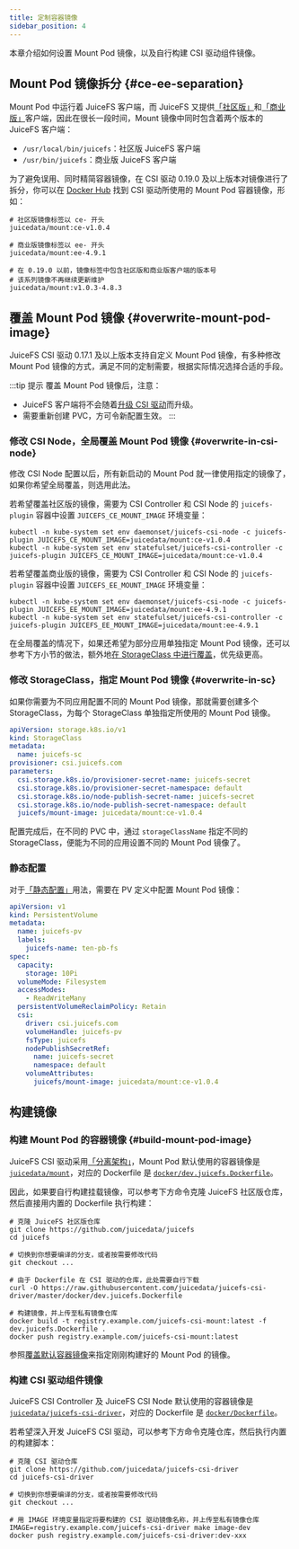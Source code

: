 ```yaml
---
title: 定制容器镜像
sidebar_position: 4
---
```


本章介绍如何设置 Mount Pod 镜像，以及自行构建 CSI 驱动组件镜像。

## Mount Pod 镜像拆分 {#ce-ee-separation}

Mount Pod 中运行着 JuiceFS 客户端，而 JuiceFS 又提供[「社区版」](https://juicefs.com/docs/zh/community/introduction)和[「商业版」](https://juicefs.com/docs/zh/cloud)客户端，因此在很长一段时间，Mount 镜像中同时包含着两个版本的 JuiceFS 客户端：

* `/usr/local/bin/juicefs`：社区版 JuiceFS 客户端
* `/usr/bin/juicefs`：商业版 JuiceFS 客户端

为了避免误用、同时精简容器镜像，在 CSI 驱动 0.19.0 及以上版本对镜像进行了拆分，你可以在 [Docker Hub](https://hub.docker.com/r/juicedata/mount/tags?page=1&name=v) 找到 CSI 驱动所使用的 Mount Pod 容器镜像，形如：

```shell
# 社区版镜像标签以 ce- 开头
juicedata/mount:ce-v1.0.4

# 商业版镜像标签以 ee- 开头
juicedata/mount:ee-4.9.1

# 在 0.19.0 以前，镜像标签中包含社区版和商业版客户端的版本号
# 该系列镜像不再继续更新维护
juicedata/mount:v1.0.3-4.8.3
```

## 覆盖 Mount Pod 镜像 {#overwrite-mount-pod-image}

JuiceFS CSI 驱动 0.17.1 及以上版本支持自定义 Mount Pod 镜像，有多种修改 Mount Pod 镜像的方式，满足不同的定制需要，根据实际情况选择合适的手段。

:::tip 提示
覆盖 Mount Pod 镜像后，注意：

* JuiceFS 客户端将不会随着[升级 CSI 驱动](../administration/upgrade-csi-driver.md)而升级。
* 需要重新创建 PVC，方可令新配置生效。
:::

### 修改 CSI Node，全局覆盖 Mount Pod 镜像 {#overwrite-in-csi-node}

修改 CSI Node 配置以后，所有新启动的 Mount Pod 就一律使用指定的镜像了，如果你希望全局覆盖，则选用此法。

若希望覆盖社区版的镜像，需要为 CSI Controller 和 CSI Node 的 `juicefs-plugin` 容器中设置 `JUICEFS_CE_MOUNT_IMAGE` 环境变量：

```shell
kubectl -n kube-system set env daemonset/juicefs-csi-node -c juicefs-plugin JUICEFS_CE_MOUNT_IMAGE=juicedata/mount:ce-v1.0.4
kubectl -n kube-system set env statefulset/juicefs-csi-controller -c juicefs-plugin JUICEFS_CE_MOUNT_IMAGE=juicedata/mount:ce-v1.0.4
```

若希望覆盖商业版的镜像，需要为 CSI Controller 和 CSI Node 的 `juicefs-plugin` 容器中设置 `JUICEFS_EE_MOUNT_IMAGE` 环境变量：

```shell
kubectl -n kube-system set env daemonset/juicefs-csi-node -c juicefs-plugin JUICEFS_EE_MOUNT_IMAGE=juicedata/mount:ee-4.9.1
kubectl -n kube-system set env statefulset/juicefs-csi-controller -c juicefs-plugin JUICEFS_EE_MOUNT_IMAGE=juicedata/mount:ee-4.9.1
```

在全局覆盖的情况下，如果还希望为部分应用单独指定 Mount Pod 镜像，还可以参考下方小节的做法，额外地[在 StorageClass 中进行覆盖](#overwrite-in-sc)，优先级更高。

### 修改 StorageClass，指定 Mount Pod 镜像 {#overwrite-in-sc}

如果你需要为不同应用配置不同的 Mount Pod 镜像，那就需要创建多个 StorageClass，为每个 StorageClass 单独指定所使用的 Mount Pod 镜像。

```yaml {11}
apiVersion: storage.k8s.io/v1
kind: StorageClass
metadata:
  name: juicefs-sc
provisioner: csi.juicefs.com
parameters:
  csi.storage.k8s.io/provisioner-secret-name: juicefs-secret
  csi.storage.k8s.io/provisioner-secret-namespace: default
  csi.storage.k8s.io/node-publish-secret-name: juicefs-secret
  csi.storage.k8s.io/node-publish-secret-namespace: default
  juicefs/mount-image: juicedata/mount:ce-v1.0.4
```

配置完成后，在不同的 PVC 中，通过 `storageClassName` 指定不同的 StorageClass，便能为不同的应用设置不同的 Mount Pod 镜像了。

### 静态配置

对于[「静态配置」](./pv.md#static-provisioning)用法，需要在 PV 定义中配置 Mount Pod 镜像：

```yaml {22}
apiVersion: v1
kind: PersistentVolume
metadata:
  name: juicefs-pv
  labels:
    juicefs-name: ten-pb-fs
spec:
  capacity:
    storage: 10Pi
  volumeMode: Filesystem
  accessModes:
    - ReadWriteMany
  persistentVolumeReclaimPolicy: Retain
  csi:
    driver: csi.juicefs.com
    volumeHandle: juicefs-pv
    fsType: juicefs
    nodePublishSecretRef:
      name: juicefs-secret
      namespace: default
    volumeAttributes:
      juicefs/mount-image: juicedata/mount:ce-v1.0.4
```

## 构建镜像

### 构建 Mount Pod 的容器镜像 {#build-mount-pod-image}

JuiceFS CSI 驱动采用[「分离架构」](../introduction.md#architecture)，Mount Pod 默认使用的容器镜像是 [`juicedata/mount`](https://hub.docker.com/r/juicedata/mount)，对应的 Dockerfile 是 [`docker/dev.juicefs.Dockerfile`](https://github.com/juicedata/juicefs-csi-driver/blob/master/docker/dev.juicefs.Dockerfile)。

因此，如果要自行构建挂载镜像，可以参考下方命令克隆 JuiceFS 社区版仓库，然后直接用内置的 Dockerfile 执行构建：

```shell
# 克隆 JuiceFS 社区版仓库
git clone https://github.com/juicedata/juicefs
cd juicefs

# 切换到你想要编译的分支，或者按需要修改代码
git checkout ...

# 由于 Dockerfile 在 CSI 驱动的仓库，此处需要自行下载
curl -O https://raw.githubusercontent.com/juicedata/juicefs-csi-driver/master/docker/dev.juicefs.Dockerfile

# 构建镜像，并上传至私有镜像仓库
docker build -t registry.example.com/juicefs-csi-mount:latest -f dev.juicefs.Dockerfile .
docker push registry.example.com/juicefs-csi-mount:latest
```

参照[覆盖默认容器镜像](#overwrite-mount-pod-image)来指定刚刚构建好的 Mount Pod 的镜像。

### 构建 CSI 驱动组件镜像

JuiceFS CSI Controller 及 JuiceFS CSI Node 默认使用的容器镜像是 [`juicedata/juicefs-csi-driver`](https://hub.docker.com/r/juicedata/juicefs-csi-driver)，对应的 Dockerfile 是 [`docker/Dockerfile`](https://github.com/juicedata/juicefs-csi-driver/blob/master/docker/Dockerfile)。

若希望深入开发 JuiceFS CSI 驱动，可以参考下方命令克隆仓库，然后执行内置的构建脚本：

```shell
# 克隆 CSI 驱动仓库
git clone https://github.com/juicedata/juicefs-csi-driver
cd juicefs-csi-driver

# 切换到你想要编译的分支，或者按需要修改代码
git checkout ...

# 用 IMAGE 环境变量指定将要构建的 CSI 驱动镜像名称，并上传至私有镜像仓库
IMAGE=registry.example.com/juicefs-csi-driver make image-dev
docker push registry.example.com/juicefs-csi-driver:dev-xxx
```
